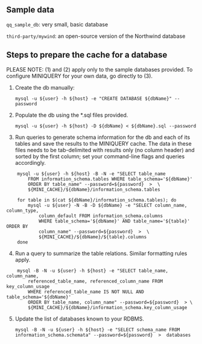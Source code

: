 Sample data
-----------

`qq_sample_db`: very small, basic database

`third-party/mywind`: an open-source version of the Northwind database

Steps to prepare the cache for a database
-----------------------------------------

PLEASE NOTE: (1) and (2) apply only to the sample databases provided.
To configure MINIQUERY for your own data, go directly to (3).

1. Create the db manually:

    `mysql -u ${user} -h ${host} -e "CREATE DATABASE ${dbName}" --password`

2. Populate the db using the \*.sql files provided.
    
    `mysql -u ${user} -h ${host} -D ${dbName} < ${dbName}.sql --password`

3. Run queries to generate schema information for the db and each of its tables
   and save the results to the MINIQUERY cache. The data in these files needs
   to be tab-delimited with results only (no column header) and sorted by the
   first column; set your command-line flags and queries accordingly.

``` 
    mysql -u ${user} -h ${host} -B -N -e "SELECT table_name
        FROM information_schema.tables WHERE table_schema='${dbName}'
        ORDER BY table_name" --password=${password}  >  \
        ${MINI_CACHE}/${dbName}/information_schema.tables

    for table in $(cat ${dbName}/information_schema.tables); do
        mysql -u ${user} -N -B -D ${dbName} -e "SELECT column_name, column_type,
            column_default FROM information_schema.columns
            WHERE table_schema='${dbName}' AND table_name='${table}' ORDER BY
            column_name" --password=${password}  >  \
            ${MINI_CACHE}/${dbName}/${table}.columns
    done
```

4. Run a query to summarize the table relations. Similar formatting rules apply.

```
    mysql -B -N -u ${user} -h ${host} -e "SELECT table_name, column_name,
        referenced_table_name, referenced_column_name FROM key_column_usage
        WHERE referenced_table_name IS NOT NULL AND table_schema='${dbName}'
        ORDER BY table_name, column_name" --password=${password}  > \
        ${MINI_CACHE}/${dbName}/information_schema.key_column_usage
```

5. Update the list of databases known to your RDBMS.

    `mysql -B -N -u ${user} -h ${host} -e "SELECT schema_name FROM
    information_schema.schemata" --password=${password}  >  databases`
